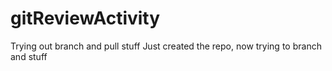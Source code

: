 # gitReviewActivity
Trying out branch and pull stuff
 Just created the repo, now trying to branch and stuff